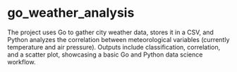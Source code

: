 # go_weather_analysis

The project uses Go to gather city weather data, stores it in a CSV, and Python analyzes the correlation between meteorological variables (currently temperature and air pressure). Outputs include classification, correlation, and a scatter plot, showcasing a basic Go and Python data science workflow.

